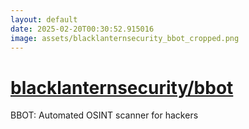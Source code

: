 ```yaml
---
layout: default
date: 2025-02-20T00:30:52.915016
image: assets/blacklanternsecurity_bbot_cropped.png
---
```


# [blacklanternsecurity/bbot](https://github.com/blacklanternsecurity/bbot)

BBOT: Automated OSINT scanner for hackers
